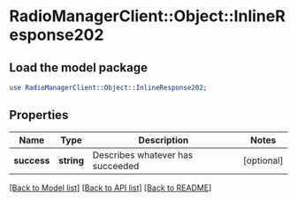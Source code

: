 # RadioManagerClient::Object::InlineResponse202

## Load the model package
```perl
use RadioManagerClient::Object::InlineResponse202;
```

## Properties
Name | Type | Description | Notes
------------ | ------------- | ------------- | -------------
**success** | **string** | Describes whatever has succeeded | [optional] 

[[Back to Model list]](../README.md#documentation-for-models) [[Back to API list]](../README.md#documentation-for-api-endpoints) [[Back to README]](../README.md)


